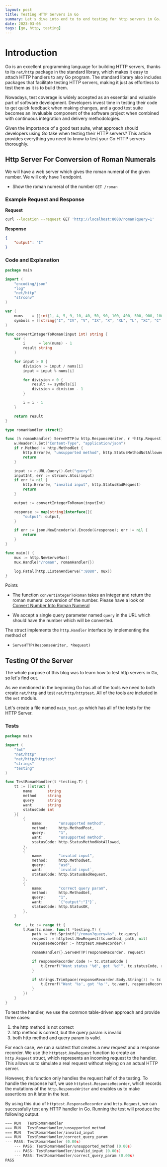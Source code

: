 ```yaml
---
layout: post
title: Testing HTTP Servers in Go
summary: Let's dive into end to to end testing for http servers in Go. 
date: 2023-03-05
tags: [go, http, testing]
---
```


# Introduction

Go is an excellent programming language for building HTTP servers, thanks to its `net/http` package in the standard library, which makes it easy to attach HTTP handlers to any Go program. The standard library also includes packages that facilitate testing HTTP servers, making it just as effortless to test them as it is to build them. 

Nowadays, test coverage is widely accepted as an essential and valuable part of software development. Developers invest time in testing their code to get quick feedback when making changes, and a good test suite becomes an invaluable component of the software project when combined with continuous integration and delivery methodologies.

Given the importance of a good test suite, what approach should developers using Go take when testing their HTTP servers? This article provides everything you need to know to test your Go HTTP servers thoroughly.

## Http Server For Conversion of Roman Numerals

We will have a web server which gives the roman numeral of the given number. We will only have 1 endpoint.

- Show the roman numeral of the number  `GET /roman`

### Example Request and Response

**Request**

```bash
curl --location --request GET 'http://localhost:8080/roman?query=1'
```

**Response**

```json
{
    "output": "I"
}
```

### Code and Explanation

```go
package main

import (
	"encoding/json"
	"log"
	"net/http"
	"strconv"
)

var (
	nums    = []int{1, 4, 5, 9, 10, 40, 50, 90, 100, 400, 500, 900, 1000}
	symbols = []string{"I", "IV", "V", "IX", "X", "XL", "L", "XC", "C", "CD", "D", "CM", "M"}
)

func convertIntegerToRoman(input int) string {
	var (
		i      = len(nums) - 1
		result string
	)

	for input > 0 {
		division := input / nums[i]
		input = input % nums[i]

		for division > 0 {
			result += symbols[i]
			division = division - 1
		}

		i = i - 1
	}

	return result
}

type romanHandler struct{}

func (h romanHandler) ServeHTTP(w http.ResponseWriter, r *http.Request) {
	w.Header().Set("Content-Type", "application/json")
	if r.Method != http.MethodGet {
		http.Error(w, "unsupported method", http.StatusMethodNotAllowed)
		return
	}

	input := r.URL.Query().Get("query")
	inputInt, err := strconv.Atoi(input)
	if err != nil {
		http.Error(w, "invalid input", http.StatusBadRequest)
		return
	}

	output := convertIntegerToRoman(inputInt)

	response := map[string]interface{}{
		"output": output,
	}

	if err := json.NewEncoder(w).Encode(&response); err != nil {
		return
	}
}

func main() {
	mux := http.NewServeMux()
	mux.Handle("/roman", romanHandler{})

	log.Fatal(http.ListenAndServe(":8080", mux))
}
```

Points
- The function `convertIntegerToRoman` takes an integer and return the roman numeral conversion of the number. Please have a look on [Convert Number Into Roman Numeral](https://www.geeksforgeeks.org/converting-decimal-number-lying-between-1-to-3999-to-roman-numerals/)

- We accept a single query parameter named `query` in the URL which should have the number which will be converted. 

The struct implements the `http.Handler` interface by implementing the method of
- `ServeHTTP(ResponseWriter, *Request)`

## Testing Of the Server

The whole purpose of this blog was to learn how to test http servers in Go, so let's find out.

As we mentioned in the beginning Go has all of the tools we need to both create `net/http`  and test `net/http/httptest`. All of the tools are included in the `net` module. 

Let's create a file named `main_test.go` which has all of the tests for the HTTP Server.

### Tests

```go
package main

import (
	"fmt"
	"net/http"
	"net/http/httptest"
	"strings"
	"testing"
)

func TestRomanHandler(t *testing.T) {
	tt := []struct {
		name       string
		method     string
		query      string
		want       string
		statusCode int
	}{
		{
			name:       "unsupported method",
			method:     http.MethodPost,
			query:      "1",
			want:       "unsupported method",
			statusCode: http.StatusMethodNotAllowed,
		},
		{
			name:       "invalid input",
			method:     http.MethodGet,
			query:      "asd",
			want:       `invalid input`,
			statusCode: http.StatusBadRequest,
		},
		{
			name:       "correct query param",
			method:     http.MethodGet,
			query:      "1",
			want:       `{"output":"I"}`,
			statusCode: http.StatusOK,
		},
	}

	for _, tc := range tt {
		t.Run(tc.name, func(t *testing.T) {
			path := fmt.Sprintf("/roman?query=%s", tc.query)
			request := httptest.NewRequest(tc.method, path, nil)
			responseRecorder := httptest.NewRecorder()

			romanHandler{}.ServeHTTP(responseRecorder, request)

			if responseRecorder.Code != tc.statusCode {
				t.Errorf("Want status '%d', got '%d'", tc.statusCode, responseRecorder.Code)
			}

			if strings.TrimSpace(responseRecorder.Body.String()) != tc.want {
				t.Errorf("Want '%s', got '%s'", tc.want, responseRecorder.Body)
			}
		})
	}
}
```

To test the handler, we use the common table-driven approach and provide three cases:

1. the http method is not correct
2. http method is correct, but the query param is invalid
3. both http method and query param is valid.


For each case, we run a subtest that creates a new request and a response recorder. We use the `httptest.NewRequest` function to create an `http.Request` struct, which represents an incoming request to the handler. This allows us to simulate a real request without relying on an actual HTTP server.

However, this function only handles the request half of the testing. To handle the response half, we use `httptest.ResponseRecorder`, which records the mutations of the `http.ResponseWriter` and enables us to make assertions on it later in the test.

By using this duo of `httptest.ResponseRecorder` and `http.Request`, we can successfully test any HTTP handler in Go. Running the test will produce the following output.

```go
=== RUN   TestRomanHandler
=== RUN   TestRomanHandler/unsupported_method
=== RUN   TestRomanHandler/invalid_input
=== RUN   TestRomanHandler/correct_query_param
--- PASS: TestRomanHandler (0.00s)
    --- PASS: TestRomanHandler/unsupported_method (0.00s)
    --- PASS: TestRomanHandler/invalid_input (0.00s)
    --- PASS: TestRomanHandler/correct_query_param (0.00s)
PASS
```